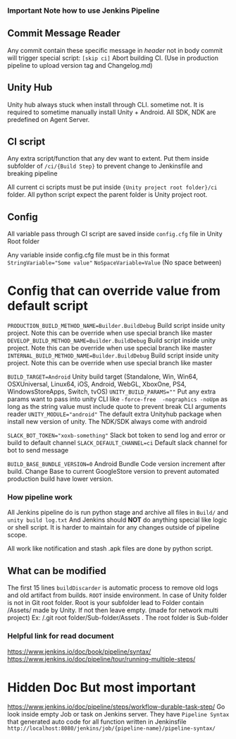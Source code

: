 ### Important Note how to use Jenkins Pipeline

## Commit Message Reader
Any commit contain these specific message in *header* not in body commit will trigger special script:
`[skip ci]` Abort building CI. (Use in production pipeline to upload version tag and Changelog.md)


## Unity Hub
Unity hub always stuck when install through CLI. sometime not. It is required to sometime manually install Unity + Android.
All SDK, NDK are predefined on Agent Server.

## CI script
Any extra script/function that any dev want to extent. Put them inside subfolder of `/ci/{Build Step}` to prevent change to Jenkinsfile and breaking pipeline

All current ci scripts must be put inside `{Unity project root folder}/ci` folder.
All python script expect the parent folder is Unity project root.

## Config
All variable pass through CI script are saved inside `config.cfg` file in Unity Root folder

Any variable inside config.cfg file must be in this format `StringVariable="Some value"` `NoSpaceVariable=Value` (No space between)

# Config that can override value from default script
`PRODUCTION_BUILD_METHOD_NAME=Builder.BuildDebug` Build script inside unity project. Note this can be override when use special branch like master
`DEVELOP_BUILD_METHOD_NAME=Builder.BuildDebug` Build script inside unity project. Note this can be override when use special branch like master
`INTERNAL_BUILD_METHOD_NAME=Builder.BuildDebug` Build script inside unity project. Note this can be override when use special branch like master

`BUILD_TARGET=Android` Unity build target (Standalone, Win, Win64, OSXUniversal, Linux64, iOS, Android, WebGL, XboxOne, PS4, WindowsStoreApps, Switch, tvOS)
`UNITY_BUILD_PARAMS=""` Put any extra params want to pass into unity CLI like `-force-free  -nographics -noUpm` as long as the string value must include quote to prevent break CLI arguments reader
`UNITY_MODULE="android"` The default extra Unityhub package when install new version of unity. The NDK/SDK always come with android

`SLACK_BOT_TOKEN="xoxb-something"` Slack bot token to send log and error or build to default channel
`SLACK_DEFAULT_CHANNEL=ci` Default slack channel for bot to send message

`BUILD_BASE_BUNDLE_VERSION=0` Android Bundle Code version increment after build. Change Base to current GoogleStore version to prevent automated production build have lower version.

### How pipeline work

All Jenkins pipeline do is run python stage and archive all files in `Build/`  and `unity build log.txt`
And Jenkins should **NOT** do anything special like logic or shell script. It is harder to maintain for any changes outside of pipeline scope.

All work like notification and stash .apk files are done by python script.

## What can be modified
The first 15 lines
`buildDiscarder` is automatic process to remove old logs and old artifact from builds.
`ROOT` inside environment. In case of Unity folder is not in Git root folder. Root is your subfolder lead to Folder contain /Assets/ made by Unity. If not then leave empty. (made for network multi project)
Ex: /.git root folder/Sub-folder/Assets . The root folder is Sub-folder




### Helpful link for read document

https://www.jenkins.io/doc/book/pipeline/syntax/
https://www.jenkins.io/doc/pipeline/tour/running-multiple-steps/

# Hidden Doc But most important
https://www.jenkins.io/doc/pipeline/steps/workflow-durable-task-step/
Go look inside empty Job or task on Jenkins server. They have  `Pipeline Syntax` that generated auto code for all function written in Jenkinsfile
`http://localhost:8080/jenkins/job/{pipeline-name}/pipeline-syntax/`
